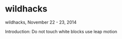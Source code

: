 wildhacks
=========

wildhacks, November 22 - 23, 2014

Introduction:
Do not touch white blocks use leap motion

